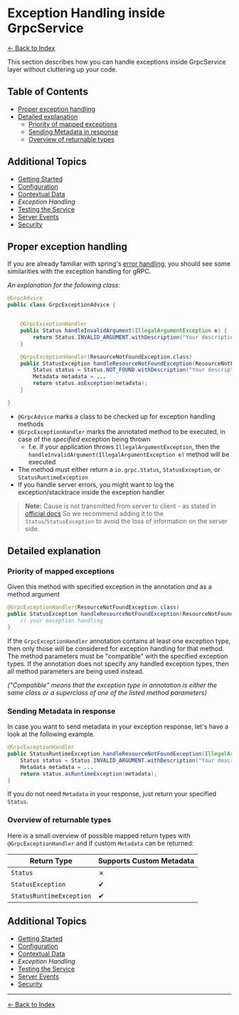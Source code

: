 # Exception Handling inside GrpcService

[<- Back to Index](../index.md)

This section describes how you can handle exceptions inside GrpcService layer without cluttering up your code.

## Table of Contents <!-- omit in toc -->

- [Proper exception handling](#proper-exception-handling)
- [Detailed explanation](#detailed-explanation)
  - [Priority of mapped exceptions](#priority-of-mapped-exceptions)
  - [Sending Metadata in response](#sending-metadata-in-response)
  - [Overview of returnable types](#overview-of-returnable-types)

## Additional Topics <!-- omit in toc -->

- [Getting Started](getting-started.md)
- [Configuration](configuration.md)
- [Contextual Data](contextual-data.md)
- *Exception Handling*
- [Testing the Service](testing.md)
- [Server Events](events.md)
- [Security](security.md)

## Proper exception handling

If you are already familiar with spring's [error handling](https://docs.spring.io/spring-boot/docs/current/reference/htmlsingle/#boot-features-error-handling), you should see some similarities with the exception handling for gRPC.

_An explanation for the following class:_

```java
@GrpcAdvice
public class GrpcExceptionAdvice {


    @GrpcExceptionHandler
    public Status handleInvalidArgument(IllegalArgumentException e) {
        return Status.INVALID_ARGUMENT.withDescription("Your description").withCause(e);
    }

    @GrpcExceptionHandler(ResourceNotFoundException.class)
    public StatusException handleResourceNotFoundException(ResourceNotFoundException e) {
        Status status = Status.NOT_FOUND.withDescription("Your description").withCause(e);
        Metadata metadata = ...
        return status.asException(metadata);
    }

}
```

- `@GrpcAdvice` marks a class to be checked up for exception handling methods
- `@GrpcExceptionHandler` marks the annotated method to be executed, in case of the _specified_ exception being thrown
  - f.e. if your application throws `IllegalArgumentException`, then the `handleInvalidArgument(IllegalArgumentException e)` method will be executed
- The method must either return a `io.grpc.Status`, `StatusException`, or `StatusRuntimeException`
- If you handle server errors, you might want to log the exception/stacktrace inside the exception handler

> **Note:** Cause is not transmitted from server to client - as stated in [official docs](https://grpc.github.io/grpc-java/javadoc/io/grpc/Status.html#withCause-java.lang.Throwable-) So we recommend adding it to the `Status`/`StatusException` to avoid the loss of information on the server side.

## Detailed explanation

### Priority of mapped exceptions

Given this method with specified exception in the annotation *and* as a method argument

```java
@GrpcExceptionHandler(ResourceNotFoundException.class)
public StatusException handleResourceNotFoundException(ResourceNotFoundException e) {
    // your exception handling
}
```

If the `GrpcExceptionHandler` annotation contains at least one exception type, then only those will be considered for exception handling for that method. The method parameters must be "compatible" with the specified exception types. If the annotation does not specify any handled exception types, then all method parameters are being used instead.

_("Compatible" means that the exception type in annotation is either the same class or a superclass of one of the listed method parameters)_

### Sending Metadata in response

In case you want to send metadata in your exception response, let's have a look at the following example.

```java
@GrpcExceptionHandler
public StatusRuntimeException handleResourceNotFoundException(IllegalArgumentException e) {
    Status status = Status.INVALID_ARGUMENT.withDescription("Your description");
    Metadata metadata = ...
    return status.asRuntimeException(metadata);
}
```

If you do not need `Metadata` in your response, just return your specified `Status`.

### Overview of returnable types

Here is a small overview of possible mapped return types with `@GrpcExceptionHandler` and if custom `Metadata` can be returned:

| Return Type              | Supports Custom Metadata |
| ------------------------ | ------------------------ |
| `Status`                 | &cross;                  |
| `StatusException`        | &#10004;                 |
| `StatusRuntimeException` | &#10004;                 |

## Additional Topics <!-- omit in toc -->

- [Getting Started](getting-started.md)
- [Configuration](configuration.md)
- [Contextual Data](contextual-data.md)
- *Exception Handling*
- [Testing the Service](testing.md)
- [Server Events](events.md)
- [Security](security.md)

----------

[<- Back to Index](../index.md)
